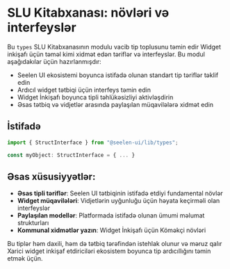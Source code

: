 # **SLU Kitabxanası: növləri və interfeyslər**

Bu `types` SLU Kitabxanasının modulu vacib tip toplusunu təmin edir 
Widget inkişafı üçün təməl kimi xidmət edən təriflər və interfeyslər. 
Bu modul aşağıdakılar üçün hazırlanmışdır:

* Seelen UI ekosistemi boyunca istifadə olunan standart tip təriflər təklif edin
* Ardıcıl widget tətbiqi üçün interfeys təmin edin
* Widget İnkişafı boyunca tipli təhlükəsizliyi aktivləşdirin
* Əsas tətbiq və vidjetlər arasında paylaşılan müqavilələrə xidmət edin

## **İstifadə**

```ts
import { StructInterface } from "@seelen-ui/lib/types";

const myObject: StructInterface = { ... }
```

## **Əsas xüsusiyyətlər:**

* **Əsas tipli təriflər**: Seelen UI tətbiqinin istifadə etdiyi fundamental növlər
* **Widget müqavilələri**: Vidjetlərin uyğunluğu üçün həyata keçirməli olan interfeyslər
* **Paylaşılan modellər**: Platformada istifadə olunan ümumi məlumat strukturları
* **Kommunal xidmətlər yazın**: Widget İnkişafı üçün Köməkçi növləri

Bu tiplər həm daxili, həm də tətbiq tərəfindən istehlak olunur və məruz qalır 
Xarici widget inkişaf etdiriciləri ekosistem boyunca tip ardıcıllığını təmin etmək üçün.
